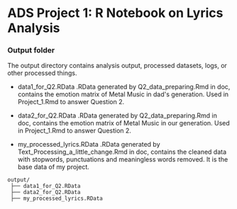 # ADS Project 1:  R Notebook on Lyrics Analysis

### Output folder

The output directory contains analysis output, processed datasets, logs, or other processed things.

+ data1_for_Q2.RData
  .RData generated by Q2_data_preparing.Rmd in doc, contains the emotion matrix of Metal Music in dad's generation. Used in Project_1.Rmd to answer Question 2.

+ data2_for_Q2.RData
  .RData generated by Q2_data_preparing.Rmd in doc, contains the emotion matrix of Metal Music in our generation. Used in Project_1.Rmd to answer Question 2.

+ my_processed_lyrics.RData
  .RData generated by Text_Processing_a_little_change.Rmd in doc, contains the cleaned data with stopwords, punctuations and meaningless words removed. It is the base data of my project.

```
output/
 ├── data1_for_Q2.RData
 ├── data2_for_Q2.RData
 ├── my_processed_lyrics.RData
```
